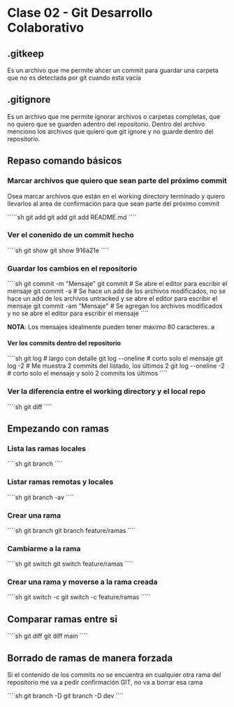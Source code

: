 # Clase 02 - Git Desarrollo Colaborativo

## .gitkeep
Es un archivo que me permite ahcer un commit para guardar una carpeta que no es detectada por git cuando esta vacía 

## .gitignore
Es un archivo que me permite ignorar archivos o carpetas completas, que no quiero que se guarden adentro del repositorio. Dentro del archivo menciono los archivos que quiero que git ignore y no guarde dentro del repositorio.

## Repaso comando básicos

### Marcar archivos que quiero que sean parte del próximo commit
Osea marcar archivos que están en el working directory terminado y quiero llevarlos al area de confirmación para que sean parte del próximo commit

´´´´´sh
git add <nombre-archivo1> <nombre-achivo2>
git add <nombre-archivo>
git add README.md 
´´´´

### Ver el conenido de un commit hecho
´´´´sh
git show <hash>
git show 916a21e
´´´´

### Guardar los cambios en el repositorio
´´´´sh
git commit -m "Mensaje"
git commit # Se abre el editor para escribir el mensaje 
git commit -a # Se hace un add de los archivos modificados, no se hace un add de los archivos untracked y se abre el editor para escribir el mensaje
git commit -am "Mensaje" # Se agregan los archivos modificados y no se abre el editor para escribir el mensaje 
´´´´

**NOTA**: Los mensajes idealmente pueden tener máximo 80 caracteres.  a

#### Ver los commits dentro del repositorio

´´´´sh
git log # largo con detalle
git log --oneline # corto solo el mensaje
git log -2 # Me muestra 2 commits del listado, los últimos 2
git log --oneline -2 # corto solo el mensaje y solo 2 commits los últimos
´´´´

### Ver la diferencia entre el working directory y el local repo 

´´´´sh
git diff
´´´´

## Empezando con ramas

### Lista las ramas locales

´´´´sh
git branch
´´´´

### Listar ramas remotas y locales

´´´´sh
git branch -av
´´´´

### Crear una rama

´´´´sh
git branch <nombre-rama>
git branch feature/ramas
´´´´

### Cambiarme a la rama

´´´´sh
git switch <nombre-rama>
git switch feature/ramas
´´´´

### Crear una rama y moverse a la rama creada

´´´´sh
git switch -c <nombre-rama>
git switch -c feature/ramas
´´´´´

## Comparar ramas entre si

´´´´sh
git diff <rama-con-la-cual-quiero-hacer-la-comparacion>
git diff main
´´´´ 

## Borrado de ramas de manera forzada
Si el contenido de los commits no se encuentra en cualquier otra rama del repositorio me va a pedir confirmación GIT, no va a borrar esa rama

´´´´sh
git branch -D <nombre-rama>
git branch -D dev
´´´´
